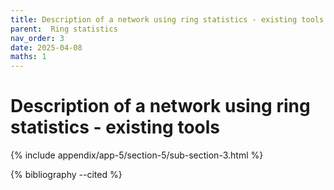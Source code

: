 ```yaml
---
title: Description of a network using ring statistics - existing tools
parent:  Ring statistics
nav_order: 3
date: 2025-04-08
maths: 1
---
```


# Description of a network using ring statistics - existing tools

{% include appendix/app-5/section-5/sub-section-3.html %}

{% bibliography --cited %}

